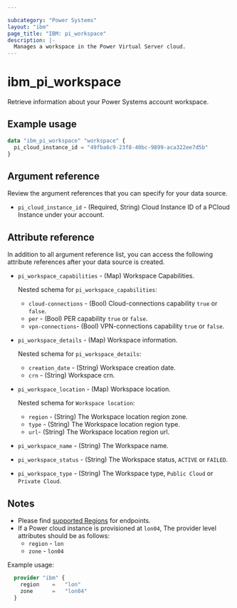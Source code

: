 ```yaml
---

subcategory: "Power Systems"
layout: "ibm"
page_title: "IBM: pi_workspace"
description: |-
  Manages a workspace in the Power Virtual Server cloud.
---
```


# ibm_pi_workspace

Retrieve information about your Power Systems account workspace.

## Example usage

```terraform
data "ibm_pi_workspace" "workspace" {
  pi_cloud_instance_id = "49fba6c9-23f8-40bc-9899-aca322ee7d5b"
}
```
  
## Argument reference

Review the argument references that you can specify for your data source.

- `pi_cloud_instance_id` - (Required, String) Cloud Instance ID of a PCloud Instance under your account.

## Attribute reference

In addition to all argument reference list, you can access the following attribute references after your data source is created.

- `pi_workspace_capabilities` - (Map) Workspace Capabilities.

    Nested schema for `pi_workspace_capabilities`:
  - `cloud-connections` - (Bool) Cloud-connections capability `true` or `false`.
  - `per` - (Bool) PER capability `true` or `false`.
  - `vpn-connections`- (Bool) VPN-connections capability `true` or `false`.
- `pi_workspace_details` - (Map) Workspace information.

    Nested schema for `pi_workspace_details`:
  - `creation_date` - (String) Workspace creation date.
  - `crn` - (String) Workspace crn.
- `pi_workspace_location` - (Map) Workspace location.

    Nested schema for `Workspace location`:
  - `region` - (String) The Workspace location region zone.
  - `type` - (String) The Workspace location region type.
  - `url`- (String) The Workspace location region url.
- `pi_workspace_name` - (String) The Workspace name.
- `pi_workspace_status` - (String) The Workspace status, `ACTIVE` or `FAILED`.
- `pi_workspace_type` - (String) The Workspace type, `Public Cloud` or `Private Cloud`.

## Notes

- Please find [supported Regions](https://cloud.ibm.com/apidocs/power-cloud#endpoint) for endpoints.
- If a Power cloud instance is provisioned at `lon04`, The provider level attributes should be as follows:
  - `region` - `lon`
  - `zone` - `lon04`

Example usage:

  ```terraform
    provider "ibm" {
      region    =   "lon"
      zone      =   "lon04"
    }
  ```
